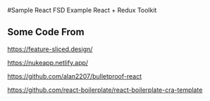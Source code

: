 #Sample React FSD Example
React + Redux Toolkit

## Some Code From 

https://feature-sliced.design/

https://nukeapp.netlify.app/

https://github.com/alan2207/bulletproof-react

https://github.com/react-boilerplate/react-boilerplate-cra-template

